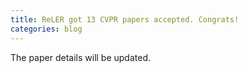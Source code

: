 ```yaml
---
title: ReLER got 13 CVPR papers accepted. Congrats!
categories: blog
---
```



The paper details will be updated.
